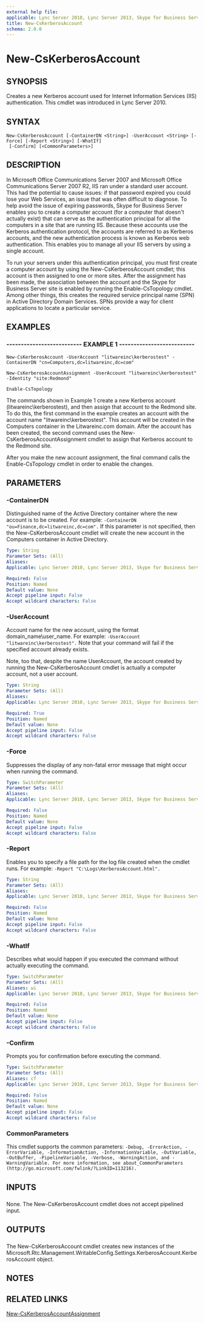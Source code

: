 ```yaml
---
external help file: 
applicable: Lync Server 2010, Lync Server 2013, Skype for Business Server 2015, Skype for Business Server 2019
title: New-CsKerberosAccount
schema: 2.0.0
---
```


# New-CsKerberosAccount

## SYNOPSIS

Creates a new Kerberos account used for Internet Information Services (IIS) authentication.
This cmdlet was introduced in Lync Server 2010.



## SYNTAX

```
New-CsKerberosAccount [-ContainerDN <String>] -UserAccount <String> [-Force] [-Report <String>] [-WhatIf]
 [-Confirm] [<CommonParameters>]
```

## DESCRIPTION

In Microsoft Office Communications Server 2007 and Microsoft Office Communications Server 2007 R2, IIS ran under a standard user account.
This had the potential to cause issues: if that password expired you could lose your Web Services, an issue that was often difficult to diagnose.
To help avoid the issue of expiring passwords, Skype for Business Server enables you to create a computer account (for a computer that doesn't actually exist) that can serve as the authentication principal for all the computers in a site that are running IIS.
Because these accounts use the Kerberos authentication protocol, the accounts are referred to as Kerberos accounts, and the new authentication process is known as Kerberos web authentication.
This enables you to manage all your IIS servers by using a single account.

To run your servers under this authentication principal, you must first create a computer account by using the New-CsKerberosAccount cmdlet; this account is then assigned to one or more sites.
After the assignment has been made, the association between the account and the Skype for Business Server site is enabled by running the Enable-CsTopology cmdlet.
Among other things, this creates the required service principal name (SPN) in Active Directory Domain Services.
SPNs provide a way for client applications to locate a particular service.



## EXAMPLES

### -------------------------- EXAMPLE 1 -------------------------- 
```
New-CsKerberosAccount -UserAccount "litwareinc\kerberostest" -ContainerDN "cn=Computers,dc=litwareinc,dc=com"

New-CsKerberosAccountAssignment -UserAccount "litwareinc\kerberostest" -Identity "site:Redmond"

Enable-CsTopology
```

The commands shown in Example 1 create a new Kerberos account (litwareinc\kerberostest), and then assign that account to the Redmond site.
To do this, the first command in the example creates an account with the account name "litwareinc\kerberostest".
This account will be created in the Computers container in the Litwareinc.com domain.
After the account has been created, the second command uses the New-CsKerberosAccountAssignment cmdlet to assign that Kerberos account to the Redmond site.

After you make the new account assignment, the final command calls the Enable-CsTopology cmdlet in order to enable the changes.



## PARAMETERS

### -ContainerDN

Distinguished name of the Active Directory container where the new account is to be created.
For example: `-ContainerDN "ou=Finance,dc=litwareinc,dc=com".`
If this parameter is not specified, then the New-CsKerberosAccount cmdlet will create the new account in the Computers container in Active Directory.



```yaml
Type: String
Parameter Sets: (All)
Aliases: 
Applicable: Lync Server 2010, Lync Server 2013, Skype for Business Server 2015, Skype for Business Server 2019

Required: False
Position: Named
Default value: None
Accept pipeline input: False
Accept wildcard characters: False
```

### -UserAccount

Account name for the new account, using the format domain_name\user_name.
For example: `-UserAccount "litwareinc\kerberostest".`
Note that your command will fail if the specified account already exists.

Note, too that, despite the name UserAccount, the account created by running the New-CsKerberosAccount cmdlet is actually a computer account, not a user account.



```yaml
Type: String
Parameter Sets: (All)
Aliases: 
Applicable: Lync Server 2010, Lync Server 2013, Skype for Business Server 2015, Skype for Business Server 2019

Required: True
Position: Named
Default value: None
Accept pipeline input: False
Accept wildcard characters: False
```

### -Force
Suppresses the display of any non-fatal error message that might occur when running the command.

```yaml
Type: SwitchParameter
Parameter Sets: (All)
Aliases: 
Applicable: Lync Server 2010, Lync Server 2013, Skype for Business Server 2015, Skype for Business Server 2019

Required: False
Position: Named
Default value: None
Accept pipeline input: False
Accept wildcard characters: False
```

### -Report
Enables you to specify a file path for the log file created when the cmdlet runs.
For example: `-Report "C:\Logs\KerberosAccount.html".`

```yaml
Type: String
Parameter Sets: (All)
Aliases: 
Applicable: Lync Server 2010, Lync Server 2013, Skype for Business Server 2015, Skype for Business Server 2019

Required: False
Position: Named
Default value: None
Accept pipeline input: False
Accept wildcard characters: False
```

### -WhatIf
Describes what would happen if you executed the command without actually executing the command.

```yaml
Type: SwitchParameter
Parameter Sets: (All)
Aliases: wi
Applicable: Lync Server 2010, Lync Server 2013, Skype for Business Server 2015, Skype for Business Server 2019

Required: False
Position: Named
Default value: None
Accept pipeline input: False
Accept wildcard characters: False
```

### -Confirm
Prompts you for confirmation before executing the command.

```yaml
Type: SwitchParameter
Parameter Sets: (All)
Aliases: cf
Applicable: Lync Server 2010, Lync Server 2013, Skype for Business Server 2015, Skype for Business Server 2019

Required: False
Position: Named
Default value: None
Accept pipeline input: False
Accept wildcard characters: False
```

### CommonParameters
This cmdlet supports the common parameters: `-Debug, -ErrorAction, -ErrorVariable, -InformationAction, -InformationVariable, -OutVariable, -OutBuffer, -PipelineVariable, -Verbose, -WarningAction, and -WarningVariable. For more information, see about_CommonParameters (http://go.microsoft.com/fwlink/?LinkID=113216).`

## INPUTS

###  
None.
The New-CsKerberosAccount cmdlet does not accept pipelined input.

## OUTPUTS

###  
The New-CsKerberosAccount cmdlet creates new instances of the Microsoft.Rtc.Management.WritableConfig.Settings.KerberosAccount.KerberosAccount object.

## NOTES

## RELATED LINKS

[New-CsKerberosAccountAssignment](New-CsKerberosAccountAssignment.md)


